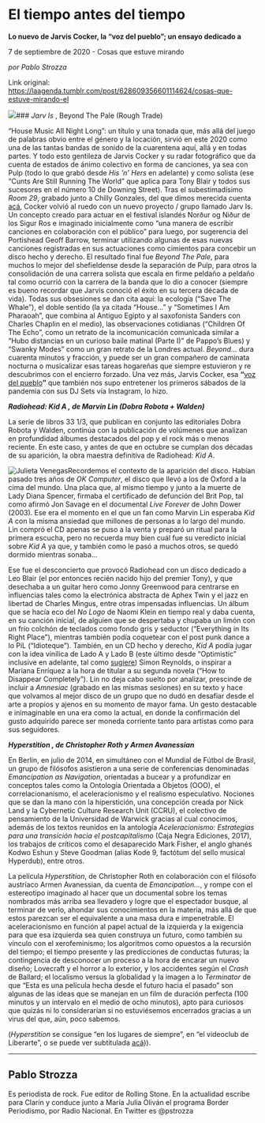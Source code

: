 # El tiempo antes del tiempo

**Lo nuevo de Jarvis Cocker, la “voz del pueblo”; un ensayo dedicado a**

7 de septiembre de 2020 - Cosas que estuve mirando

_por Pablo Strozza_

Link original: https://laagenda.tumblr.com/post/628609356601114624/cosas-que-estuve-mirando-el

![](https://64.media.tumblr.com/3c9c202a781168eed7287b4e87701a50/cf3f24d43068fe80-4e/s500x750/500242c2c90d2818d656f2b14cd6ecc81d2106f6.png)### *Jarv Is* , Beyond The Pale (Rough Trade)


“House Music All Night Long”: un título y una tonada que, más allá del juego de palabras obvio entre el género y la locación, sirvió en este 2020 como una de las tantas bandas de sonido de la cuarentena aquí, allá y en todas partes. Y todo esto gentileza de Jarvis Cocker y su radar fotográfico que da cuenta de estados de ánimo colectivo en forma de canciones, ya sea con Pulp (todo lo que grabó desde *His ’n’ Hers* en adelante) y como solista (ese “Cunts Are Still Running The World” que aplica para Tony Blair y todos sus sucesores en el número 10 de Downing Street). Tras el subestimadísimo *Room 29*, grabado junto a Chilly Gonzales, del que dimos merecida cuenta [acá](https://laagenda.buenosaires.gob.ar/post/159564875455/ecos-en-la-habitaci%C3%B3n), Cocker volvió al ruedo con un nuevo proyecto / grupo llamado Jarv Is. Un concepto creado para actuar en el festival islandés Norður og Niður de los Sigur Ros e imaginado inicialmente como “una manera de escribir canciones en colaboración con el público” para luego, por sugerencia del Portishead Geoff Barrow, terminar utilizando algunas de esas nuevas canciones registradas en sus actuaciones como cimientos para concebir un disco hecho y derecho. El resultado final fue *Beyond The Pale*, para muchos lo mejor del shefieldense desde la separación de Pulp, para otros la consolidación de una carrera solista que escala en firme peldaño a peldaño tal como ocurrió con la carrera de la banda que lo dio a conocer (siempre es bueno recordar que Jarvis conoció el éxito en su tercera década de vida). Todas sus obsesiones se dan cita aquí: la ecología (“Save The Whale”), el doble sentido (la ya citada “House…” y “Sometimes I Am Pharaoah”, que combina al Antiguo Egipto y al saxofonista Sanders con Charles Chaplin en el medio), las observaciones cotidianas (“Children Of The Echo”, como un retrato de la incomunicación comunicada similar a “Hubo distancias en un curioso baile matinal (Parte I)” de Pappo’s Blues) y “Swanky Modes” como un gran retrato de la Londres actual. *Beyond…* dura cuarenta minutos y fracción, y puede ser un gran compañero de caminata nocturna o musicalizar esas tareas hogareñas que siempre estuvieron y re descubrimos con el encierro forzado. Una vez más, Jarvis Cocker, esa **“**[voz del pueblo](http://music.hyperreal.org/artists/brian_eno/interviews/ind96a.html)**”** que también nos supo entretener los primeros sábados de la pandemia con sus DJ Sets vía Instagram, lo hizo. 

  


****Radiohead: Kid A* , de Marvin Lin (Dobra Robota + Walden)***

La serie de libros 33 1/3, que publican en conjunto las editoriales Dobra Robota y Walden, continúa con la publicación de volúmenes que analizan en profundidad álbumes destacados del pop y el rock más o menos reciente. En este caso, y antes de que en octubre se cumplan dos décadas de su aparición, la obra maestra definitiva de Radiohead: *Kid A*.

![Julieta Venegas](https://64.media.tumblr.com/fe54da785d0727f30ce09e4e0c9929be/cf3f24d43068fe80-80/s250x400/75e0dbc86eeb3110e1c0bcf09dcc9053d89d5689.jpg)Recordemos el contexto de la aparición del disco. Habían pasado tres años de *OK Computer*, el disco que llevó a los de Oxford a la cima del mundo. Una placa que, al mismo tiempo y junto a la muerte de Lady Diana Spencer, firmaba el certificado de defunción del Brit Pop, tal como afirmó Jon Savage en el documental *Live Forever* de John Dower (2003). Ese era el momento en el que un fan como Marvin Lin esperaba *Kid A* con la misma ansiedad que millones de personas a lo largo del mundo. Lin compró el CD apenas se puso a la venta y preparó un ritual para la primera escucha, pero no recuerda muy bien cuál fue su veredicto inicial sobre *Kid A* ya que, y también como le pasó a muchos otros, se quedó dormido mientras sonaba…

Ese fue el desconcierto que provocó Radiohead con un disco dedicado a Leo Blair (el por entonces recién nacido hijo del premier Tony), y que desechaba a un guitar hero como Jonny Greenwood para centrarse en influencias tales como la electrónica abstracta de Aphex Twin y el jazz en libertad de Charles Mingus, entre otras impensadas influencias. Un álbum que se hacía eco del *No Logo* de Naomi Klein en tiempo real y daba cuenta, en su canción inicial, de alguien que se despertaba y chupaba un limón con un frío colchón de teclados como fondo gris y seductor (“Everything in Its Right Place”), mientras también podía coquetear con el post punk dance a lo PiL (“Idioteque”). También, en un CD hecho y derecho, *Kid A* podía jugar con la idea vinílica de Lado A y Lado B (este último desde “Optimistic” inclusive en adelante, tal como [sugiere](https://www.spin.com/2015/10/radiohead-kid-a-review-spin-magazine-simon-reynolds-2000/)) Simon Reynolds, o inspirar a Mariana Enríquez a la hora de titular a su segunda novela (“How to Disappear Completely”). Lin no deja cabo suelto por analizar, prescinde de incluir a *Amnesiac* (grabado en las mismas sesiones) en su texto y hace que volvamos al mejor disco de un grupo que no dudó en desafiar desde el arte a propios y ajenos en su momento de mayor fama. Un gesto destacable e inimaginable en una era como la actual, en donde la confirmación del gusto adquirido parece ser moneda corriente tanto para artistas como para sus seguidores. 

  


****Hyperstition* , de Christopher Roth y Armen Avanessian***

En Berlín, en julio de 2014, en simultáneo con el Mundial de Fútbol de Brasil, un grupo de filósofos asistieron a una serie de conferencias denominadas *Emancipation as Navigation*, orientadas a bucear y a profundizar en conceptos tales como la Ontología Orientada a Objetos (OOO), el correlacionanismo, el aceleracionismo y el realismo especulativo. Nociones que se dan la mano con la hiperstición, una concepción creada por Nick Land y la Cybernetic Culture Research Unit (CCRU), el colectivo de pensamiento de la Universidad de Warwick gracias al cual conocimos, además de los textos reunidos en la antología *Aceleracionismo: Estrategias para una transición hacia el postcapitalismo* (Caja Negra Ediciones, 2017), los trabajos de críticos como el desaparecido Mark Fisher, el anglo ghanés Kodwo Eshun y Steve Goodman (alias Kode 9, factótum del sello musical Hyperdub), entre otros. 

La película *Hyperstition*, de Christopher Roth en colaboración con el filósofo austríaco Armen Avanessian, da cuenta de *Emancipation…*, y rompe con el estereotipo imaginado al hacer que un documental sobre los temas nombrados más arriba sea llevadero y logre que el espectador busque, al terminar de verlo, ahondar sus conocimientos en la materia, más allá de que estos parezcan ser el equivalente a una masa dura e impenetrable. El aceleracionismo en función al papel actual de la izquierda y la exigencia para que esa izquierda sea quien construya un futuro, como también su vínculo con el xerofeminismo; los algoritmos como opuestos a la recursión del tiempo; el tiempo presente y las predicciones de conductas futuras; la contingencia de desconocer un proceso a la hora de encarar un nuevo diseño; Lovecraft y el horror a lo exterior, y los accidentes según el *Crash* de Ballard; el localismo versus la globalidad y la imagen a lo *Terminator* de que “Esta es una película hecha desde el futuro hacia el pasado” son algunas de las ideas que se manejan en un film de duración perfecta (100 minutos y un intervalo en el medio de ocho minutos), apto para curiosos que quizás ni lo considerarían si no estuviésemos encerrados gracias a un virus del que, aún, poco sabemos. 

(*Hyperstition* se consigue “en los lugares de siempre”, en “el videoclub de Liberarte”, o se puede ver subtitulada [acá](https://museotamayo.org/eltamayoencasa/futuros-%20posibles/hyperstition.html))).



---

Pablo Strozza
-------------

 Es periodista de rock. Fue editor de Rolling Stone. En la actualidad escribe para Clarín y conduce junto a María Julia Oliván el programa Border Periodismo, por Radio Nacional. En Twitter es @pstrozza

